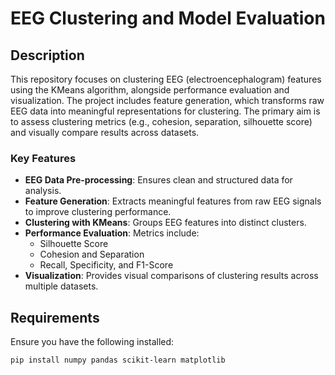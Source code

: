 # EEG Clustering and Model Evaluation  

## Description  
This repository focuses on clustering EEG (electroencephalogram) features using the KMeans algorithm, alongside performance evaluation and visualization. The project includes feature generation, which transforms raw EEG data into meaningful representations for clustering. The primary aim is to assess clustering metrics (e.g., cohesion, separation, silhouette score) and visually compare results across datasets.  

### Key Features  
- **EEG Data Pre-processing**: Ensures clean and structured data for analysis.  
- **Feature Generation**: Extracts meaningful features from raw EEG signals to improve clustering performance.  
- **Clustering with KMeans**: Groups EEG features into distinct clusters.  
- **Performance Evaluation**: Metrics include:  
  - Silhouette Score  
  - Cohesion and Separation  
  - Recall, Specificity, and F1-Score  
- **Visualization**: Provides visual comparisons of clustering results across multiple datasets.  

## Requirements
Ensure you have the following installed:
```bash
pip install numpy pandas scikit-learn matplotlib
